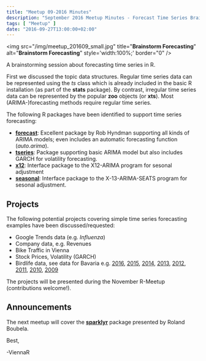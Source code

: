 ```yaml
---
title: "Meetup 09-2016 Minutes"
description: "September 2016 Meetup Minutes - Forecast Time Series Brainstorming"
tags: [ "Meetup" ]
date: "2016-09-27T13:00:00+02:00"
---
```


<img src="/img/meetup_201609_small.jpg" title="**Brainstorm Forecasting**" \
alt="**Brainstorm Forecasting**" style='width:100%;' border="0" />

A brainstorming session about forecasting time series in R.  

<!--more-->

First we discussed the topic data structures. Regular time series data can be represented using the *ts* class which is already included in the basic R installation (as part of the **stats** package). By contrast, irregular time series data can be represented by the popular **zoo** objects (or **xts**). Most (ARIMA-)forecasting methods require regular time series.

The following R packages have been identified to support time series forecasting:

- [**forecast**](https://CRAN.R-project.org/package=forecast): Excellent package by Rob Hyndman supporting all kinds of ARIMA models; even includes an automatic forecasting function (*auto.arima*).
- [**tseries**](https://CRAN.R-project.org/package=tseries): Package supporting basic ARIMA model but also includes GARCH for volatility forecasting.
- [**x12**](https://cran.r-project.org/package=x12): Interface package to the X12-ARIMA program for sesonal adjustment
- [**seasonal**](https://cran.r-project.org/package=seasonal): Interface package to the X-13-ARIMA-SEATS program for sesonal adjustment.

## Projects
The following potential projects covering simple time series forecasting examples have been discussed/requested:

- Google Trends data (e.g. *Influenza*)
- Company data, e.g. Revenues
- Bike Traffic in Vienna
- Stock Prices, Volatility (GARCH)
- Birdlife data, see data for Bavaria e.g.
[2016](http://www.stunde-der-wintervoegel.de/index.php?id=auswertung&land=Bayern), 
[2015](http://sdw2015.lbv.de/index.php?id=auswertung&land=Bayern),
[2014](http://sdw2014.lbv.de/index.php?id=auswertung&land=Bayern),
[2013](http://sdw2013.lbv.de/index.php?id=auswertung&land=Bayern),
[2012](http://sdw2012.lbv.de/index.php?id=auswertung&land=Bayern),
[2011](http://sdw2011.lbv.de/index.php?id=auswertung&land=Bayern),
[2010](http://sdw2010.lbv.de/index.php?id=auswertung&land=Bayern),
[2009](http://sdw2009.lbv.de/index.php?id=auswertung&land=Bayern)

The projects will be presented during the November R-Meetup (contributions welcome!).

## Announcements
The next meetup will cover the [**sparklyr**](http://spark.rstudio.com) package presented by Roland Boubela.

Best,

  -ViennaR
 
